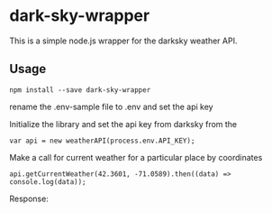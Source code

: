 # dark-sky-wrapper
This is a simple node.js wrapper for the darksky weather API. 

## Usage

```npm install --save dark-sky-wrapper```

rename the .env-sample file to .env and set the api key 

Initialize the library and set the api key from darksky from the

```var api = new weatherAPI(process.env.API_KEY);```

Make a call for current weather for a particular place by coordinates

```api.getCurrentWeather(42.3601, -71.0589).then((data) => console.log(data));```

Response:

```



